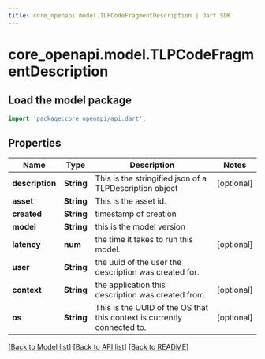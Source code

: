 ```yaml
---
title: core_openapi.model.TLPCodeFragmentDescription | Dart SDK
---
```


# core_openapi.model.TLPCodeFragmentDescription

## Load the model package
```dart
import 'package:core_openapi/api.dart';
```

## Properties
Name | Type | Description | Notes
------------ | ------------- | ------------- | -------------
**description** | **String** | This is the stringified json of a TLPDescription object | [optional] 
**asset** | **String** | This is the asset id. | 
**created** | **String** | timestamp of creation | 
**model** | **String** | this is the model version | 
**latency** | **num** | the time it takes to run this model. | [optional] 
**user** | **String** | the uuid of the user the description was created for. | 
**context** | **String** | the application this description was created from. | [optional] 
**os** | **String** | This is the UUID of the OS that this context is currently connected to. | [optional] 

[[Back to Model list]](../README.md#documentation-for-models) [[Back to API list]](../README.md#documentation-for-api-endpoints) [[Back to README]](../README.md)


